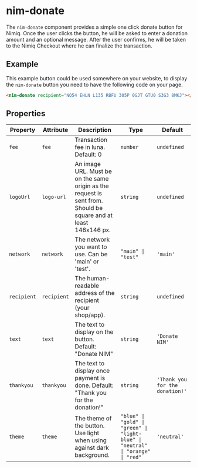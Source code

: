 # nim-donate

The `nim-donate` component provides a simple one click donate button for Nimiq. Once the user clicks the button, he will be asked to enter a donation amount and an optional message. After the user confirms, he will be taken to the Nimiq Checkout where he can finalize the transaction.

## Example

<div>
<nim-donate recipient="NQ54 EHLN L135 RBFU 305P 0GJT GTU0 S3G3 8MKJ"></nim-donate>
</div>

This example button could be used somewhere on your website, to display the `nim-donate` button you need to have the following code on your page.

```html
<nim-donate recipient="NQ54 EHLN L135 RBFU 305P 0GJT GTU0 S3G3 8MKJ"></nim-donate>
```

## Properties

| Property    | Attribute   | Description                                                                                                     | Type                                                                            | Default                         |
| ----------- | ----------- | --------------------------------------------------------------------------------------------------------------- | ------------------------------------------------------------------------------- | ------------------------------- |
| `fee`       | `fee`       | Transaction fee in luna. Default: 0                                                                             | `number`                                                                        | `undefined`                     |
| `logoUrl`   | `logo-url`  | An image URL. Must be on the same origin as the request is sent from. Should be square and at least 146x146 px. | `string`                                                                        | `undefined`                     |
| `network`   | `network`   | The network you want to use. Can be 'main' or 'test'.                                                           | `"main" \| "test"`                                                              | `'main'`                        |
| `recipient` | `recipient` | The human-readable address of the recipient (your shop/app).                                                    | `string`                                                                        | `undefined`                     |
| `text`      | `text`      | The text to display on the button. Default: "Donate NIM"                                                        | `string`                                                                        | `'Donate NIM'`                  |
| `thankyou`  | `thankyou`  | The text to display once payment is done. Default: "Thank you for the donation!"                                | `string`                                                                        | `'Thank you for the donation!'` |
| `theme`     | `theme`     | The theme of the button. Use light when using against dark background.                                          | `"blue" \| "gold" \| "green" \| "light-blue" \| "neutral" \| "orange" \| "red"` | `'neutral'`                     |
